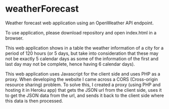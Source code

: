 # weatherForecast
Weather forecast web application using an OpenWeather API endpoint.

To use application, please download repository and open index.html in a browser.

This web application shows in a table the weather information of a city for a period of 120 hours (or 5 days, but take into consideration that these may not be exactly 5 calendar days as some of the information of the first and last day may not be complete, hence having 6 calendar days).

This web application uses Javascript for the client side and uses PHP as a proxy. When developing the website I came across a CORS (Cross-origin resource sharing) problem. To solve this, I created a proxy (using PHP and hosting it in Heroku app) that gets the JSON url from the client side, uses it to get the JSON data from the url, and sends it back to the client side where this data is then processed.
